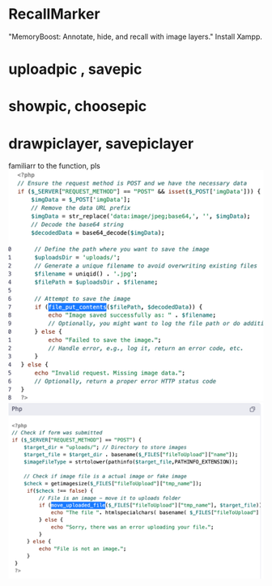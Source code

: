 # RecallMarker
"MemoryBoost: Annotate, hide, and recall with image layers."
Install Xampp.

# uploadpic , savepic
# showpic, choosepic
# drawpiclayer, savepiclayer

familiarr to the function, pls
![fpc.png](fpc.png)
![Alt text](muf.png)